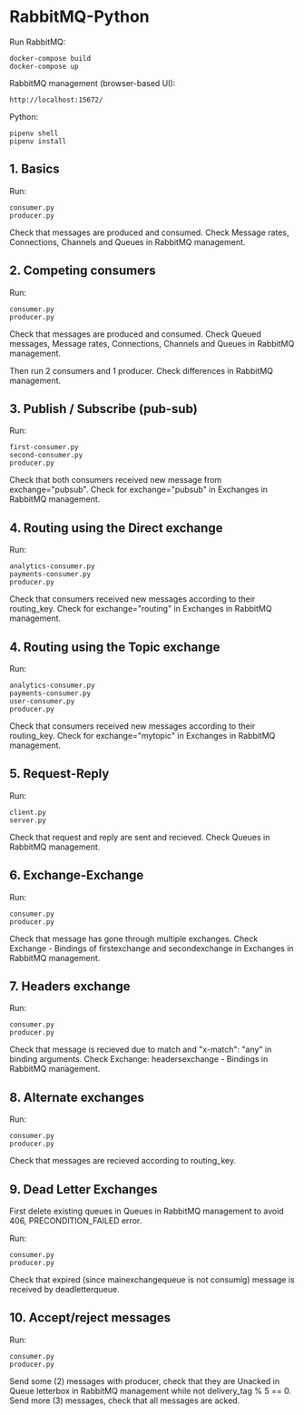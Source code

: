 # RabbitMQ-Python

Run RabbitMQ:

    docker-compose build
    docker-compose up

RabbitMQ management (browser-based UI):

    http://localhost:15672/

Python:

    pipenv shell
    pipenv install

## 1. Basics

Run:

    consumer.py
    producer.py

Check that messages are produced and consumed. Check Message rates, Connections, Channels and Queues in RabbitMQ management.

## 2. Competing consumers

Run:

    consumer.py
    producer.py

 Check that messages are produced and consumed. Check Queued messages, Message rates, Connections, Channels and Queues in RabbitMQ management.

 Then run 2 consumers and 1 producer. Check differences in RabbitMQ management.

## 3. Publish / Subscribe (pub-sub)

Run:

    first-consumer.py
    second-consumer.py
    producer.py

Check that both consumers received new message from exchange="pubsub". Check for exchange="pubsub" in Exchanges in RabbitMQ management.

## 4. Routing using the Direct exchange

Run:

    analytics-consumer.py
    payments-consumer.py
    producer.py

Check that consumers received new messages according to their routing_key. Check for exchange="routing" in Exchanges in RabbitMQ management.

## 4. Routing using the Topic exchange

Run:

    analytics-consumer.py
    payments-consumer.py
    user-consumer.py
    producer.py

Check that consumers received new messages according to their routing_key. Check for exchange="mytopic" in Exchanges in RabbitMQ management.

## 5. Request-Reply

Run:

    client.py
    server.py

Check that request and reply are sent and recieved. Check Queues in RabbitMQ management.

## 6. Exchange-Exchange

Run:

    consumer.py
    producer.py

Check that message has gone through multiple exchanges. Check Exchange - Bindings of firstexchange and secondexchange in Exchanges in RabbitMQ management.

## 7. Headers exchange

Run:

    consumer.py
    producer.py

Check that message is recieved due to match and "x-match": "any" in binding arguments. Check Exchange: headersexchange - Bindings in RabbitMQ management.

## 8. Alternate exchanges

Run:

    consumer.py
    producer.py

Check that messages are recieved according to routing_key.

## 9. Dead Letter Exchanges

First delete existing queues in Queues in RabbitMQ management to avoid 406, PRECONDITION_FAILED error.

Run:

    consumer.py
    producer.py

Check that expired (since mainexchangequeue is not consumig) message is received by deadletterqueue.

## 10. Accept/reject messages

Run:

    consumer.py
    producer.py

Send some (2) messages with producer, check that they are Unacked in Queue letterbox in RabbitMQ management while not delivery_tag % 5 == 0. Send more (3) messages, check that all messages are acked.
